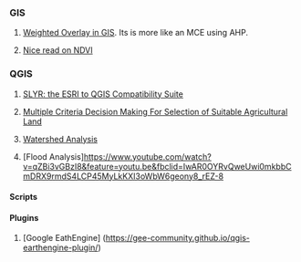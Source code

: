 ### GIS
1. [Weighted Overlay in GIS](https://www.youtube.com/watch?v=qyNkZ2FRLb8). Its is more like an MCE using AHP.

1. [Nice read on NDVI](https://en.wikipedia.org/wiki/Normalized_difference_vegetation_index#Rationale)




### QGIS

1. [SLYR: the ESRI to QGIS Compatibility Suite](https://north-road.com/slyr/)
2. [Multiple Criteria Decision Making For Selection of Suitable Agricultural Land](https://www.youtube.com/watch?v=TDwg8Wi5rYs)

3. [Watershed Analysis]()
3. [Flood Analysis]https://www.youtube.com/watch?v=qZBi3vGBzI8&feature=youtu.be&fbclid=IwAR0OYRvQweUwi0mkbbCmDRX9rmdS4LCP45MyLkKXI3oWbW6geony8_rEZ-8



#### Scripts

#### Plugins
1. [Google EathEngine] (https://gee-community.github.io/qgis-earthengine-plugin/)
